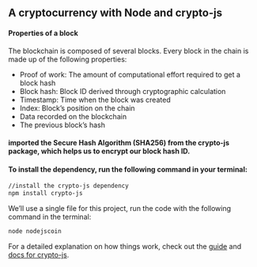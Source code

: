 ## A cryptocurrency with Node and crypto-js 

#### Properties of a block

The blockchain is composed of several blocks. Every block in the chain is made up of the following properties:

- Proof of work: The amount of computational effort required to get a block hash
- Block hash: Block ID derived through cryptographic calculation
- Timestamp: Time when the block was created
- Index: Block’s position on the chain
- Data recorded on the blockchain
- The previous block’s hash

#### imported the Secure Hash Algorithm (SHA256) from the crypto-js package, which helps us to encrypt our block hash ID.

#### To install the dependency, run the following command in your terminal:

```bash
//install the crypto-js dependency
npm install crypto-js
```

We’ll use a single file for this project, run the code with the following command in the terminal:

```sh
node nodejscoin
```

For a detailed explanation on how things work, check out the [guide](https://blog.logrocket.com/build-cryptocurrency-node-js-blockchain/) and [docs for crypto-js](https://www.npmjs.com/package/crypto-js).

